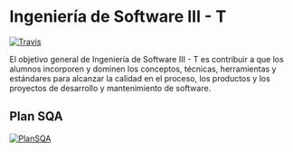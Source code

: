 # Ingeniería de Software III - T

[![Travis](https://travis-ci.org/UNPSJB/ids3t.svg?branch=master)](https://travis-ci.org/UNPSJB/ids3t)

El objetivo general de Ingeniería de Software III - T es contribuir a que los alumnos incorporen y dominen los conceptos, técnicas, herramientas y estándares para alcanzar la calidad en el proceso, los productos y los proyectos de desarrollo y mantenimiento de software.

## Plan SQA

[![PlanSQA](http://www.webpagefx.com/tools/emoji-cheat-sheet/graphics/emojis/book.png)](https://unpsjb.github.io/ids3t)
